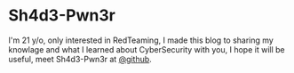 # Sh4d3-Pwn3r

I'm 21 y/o, only interested in RedTeaming, I made this blog to sharing my knowlage and what I learned  about CyberSecurity with you, I hope it will be useful, 
meet Sh4d3-Pwn3r at <a href="https://github.com/Sh4d3-Pwn3r" target="_blank" rel="noopener">@github</a>.
